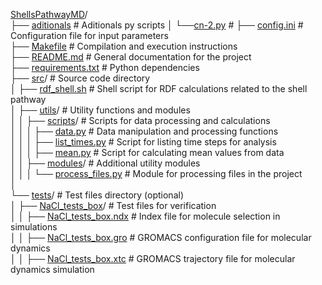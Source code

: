 [ShellsPathwayMD](https://github.com/tnavarrofebre/ShellsPathwayMD)/    
├── [aditionals](https://github.com/tnavarrofebre/ShellsPathwayMD/tree/main/aditionals)         # Aditionals py scripts
│   └──[cn-2.py](https://github.com/tnavarrofebre/ShellsPathwayMD/blob/main/aditionals/cn-2.py)  # 
├── [config.ini](https://github.com/tnavarrofebre/ShellsPathwayMD/blob/main/config.ini)         # Configuration file for input parameters       
├── [Makefile](https://github.com/tnavarrofebre/ShellsPathwayMD/blob/main/Makefile)             # Compilation and execution instructions      
├── [README.md](https://github.com/tnavarrofebre/ShellsPathwayMD/blob/main/README.md)           # General documentation for the project        
├── [requirements.txt](https://github.com/tnavarrofebre/ShellsPathwayMD/blob/main/requirements.txt)         # Python dependencies  
├── [src](https://github.com/tnavarrofebre/ShellsPathwayMD/tree/main/src)/          # Source code directory  
│   ├── [rdf_shell.sh](https://github.com/tnavarrofebre/ShellsPathwayMD/blob/main/src/rdf_shell.sh)         # Shell script for RDF calculations related to the shell pathway        
│   ├── [utils](https://github.com/tnavarrofebre/ShellsPathwayMD/tree/main/src/utils)/          # Utility functions and modules  
│   │   ├── [scripts](https://github.com/tnavarrofebre/ShellsPathwayMD/tree/main/src/utils/scripts)/            # Scripts for data  processing and calculations    
│   │   │   ├── [data.py](https://github.com/tnavarrofebre/ShellsPathwayMD/blob/main/src/utils/scripts/data.py)         # Data manipulation and processing functions     
│   │   │   ├── [list_times.py](https://github.com/tnavarrofebre/ShellsPathwayMD/blob/main/src/utils/scripts/list_times.py)         # Script for listing time steps for analysis    
│   │   │   ├── [mean.py](https://github.com/tnavarrofebre/ShellsPathwayMD/blob/main/src/utils/scripts/mean.py)         # Script for calculating mean values from data           
│   │   ├── [modules](https://github.com/tnavarrofebre/ShellsPathwayMD/tree/main/src/utils/modules)/            # Additional utility modules      
│   │   │   └── [process_files.py](https://github.com/tnavarrofebre/ShellsPathwayMD/blob/main/src/utils/modules/process_files.py)           # Module for processing files in the project             
│  
└── [tests](https://github.com/tnavarrofebre/ShellsPathwayMD/tree/main/tests)/          # Test files directory (optional)      
│    ├── [NaCl_tests_box](https://github.com/tnavarrofebre/ShellsPathwayMD/tree/main/tests/NaCl_tests_box)/           # Test files for verification   
│    │   ├── [NaCl_tests_box.ndx](https://github.com/tnavarrofebre/ShellsPathwayMD/blob/main/tests/NaCl_tests_box/NaCl_test_box.ndx)            # Index file for molecule selection in simulations       
│    │   ├── [NaCl_tests_box.gro](https://github.com/tnavarrofebre/ShellsPathwayMD/blob/main/tests/NaCl_tests_box/NaCl_test_box.gro)          # GROMACS configuration file for molecular dynamics     
│    │   ├── [NaCl_tests_box.xtc](http://redi.exactas.unlpam.edu.ar/xmlui/handle/2013/388)          # GROMACS trajectory file for molecular dynamics simulation          

